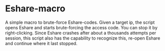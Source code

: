 # Eshare-macro
A simple macro to brute-force Eshare-codes. Given a target ip, the script opens Eshare and starts brute-forcing the access code. You can stop it by right-clicking. Since Eshare crashes after about a thousands attempts per session, this script also has the capability to recognize this, re-open Eshare and continue where it last stopped. 

